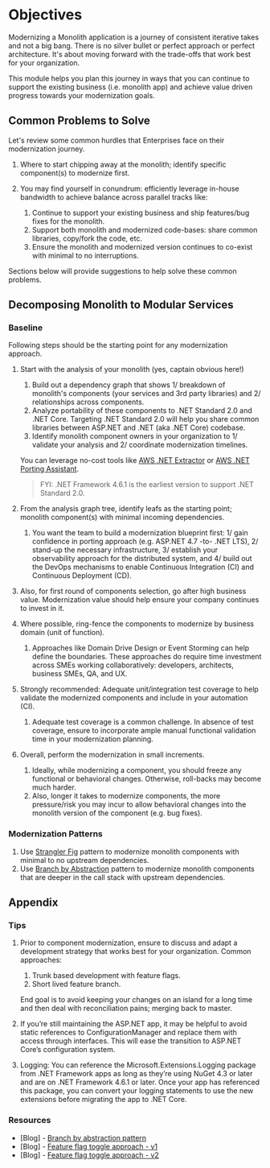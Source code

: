 # Objectives

Modernizing a Monolith application is a journey of consistent iterative takes and not a big bang. There is no silver bullet or perfect approach or perfect architecture. It's about moving forward with the trade-offs that work best for your organization.

This module helps you plan this journey in ways that you can continue to support the existing business (i.e. monolith app) and achieve value driven progress towards your modernization goals.

## Common Problems to Solve

Let's review some common hurdles that Enterprises face on their modernization journey.

1. Where to start chipping away at the monolith; identify specific component(s) to modernize first.

1. You may find yourself in conundrum: efficiently leverage in-house bandwidth to achieve balance across parallel tracks like:
    1. Continue to support your existing business and ship features/bug fixes for the monolith.
    2. Support both monolith and modernized code-bases: share common libraries, copy/fork the code, etc.
    3. Ensure the monolith and modernized version continues to co-exist with minimal to no interruptions.

Sections below will provide suggestions to help solve these common problems.

## Decomposing Monolith to Modular Services

### Baseline

Following steps should be the starting point for any modernization approach.

1. Start with the analysis of your monolith (yes, captain obvious here!)
    1. Build out a dependency graph that shows 1/ breakdown of monolith's components (your services and 3rd party libraries) and 2/ relationships across components.
    1. Analyze portability of these components to .NET Standard 2.0 and .NET Core. Targeting .NET Standard 2.0 will help you share common libraries between ASP.NET and .NET (aka .NET Core) codebase.
    1. Identify monolith component owners in your organization to 1/ validate your analysis and 2/ coordinate modernization timelines.

    You can leverage no-cost tools like [AWS .NET Extractor](https://aws.amazon.com/microservice-extractor/) or [AWS .NET Porting Assistant](https://aws.amazon.com/porting-assistant-dotnet/).

    > FYI: .NET Framework 4.6.1 is the earliest version to support .NET Standard 2.0.

1. From the analysis graph tree, identify leafs as the starting point; monolith component(s) with minimal incoming dependencies.
    1. You want the team to build a modernization blueprint first: 1/ gain confidence in porting approach (e.g. ASP.NET 4.7 -to- .NET LTS), 2/ stand-up the necessary infrastructure, 3/ establish your observability approach for the distributed system, and 4/ build out the DevOps mechanisms to enable Continuous Integration (CI) and Continuous Deployment (CD).

1. Also, for first round of components selection, go after high business value. Modernization value should help ensure your company continues to invest in it.

1. Where possible, ring-fence the components to modernize by business domain (unit of function).
    1. Approaches like Domain Drive Design or Event Storming can help define the boundaries. These approaches do require time investment across SMEs working collaboratively: developers, architects, business SMEs, QA, and UX.

1. Strongly recommended: Adequate unit/integration test coverage to help validate the modernized components and include in your automation (CI).
    1. Adequate test coverage is a common challenge. In absence of test coverage, ensure to incorporate ample manual functional validation time in your modernization planning.

1. Overall, perform the modernization in small increments.
    1. Ideally, while modernizing a component, you should freeze any functional or behavioral changes. Otherwise, roll-backs may become much harder.
    1. Also, longer it takes to modernize components, the more pressure/risk you may incur to allow behavioral changes into the monolith version of the component (e.g. bug fixes).

### Modernization Patterns

1. Use [Strangler Fig](./modernization-patterns/1-strangler-fig-pattern.md) pattern to modernize monolith components with minimal to no upstream dependencies.
1. Use [Branch by Abstraction](./modernization-patterns/2-branch-by-abstraction.md) pattern to modernize monolith components that are deeper in the call stack with upstream dependencies.

## Appendix

### Tips

1. Prior to component modernization, ensure to discuss and adapt a development strategy that works best for your organization. Common approaches:

    1. Trunk based development with feature flags.
    1. Short lived feature branch.

    End goal is to avoid keeping your changes on an island for a long time and then deal with reconciliation pains; merging back to master.

1. If you’re still maintaining the ASP.NET app, it may be helpful to avoid static references to ConfigurationManager and replace them with access through interfaces. This will ease the transition to ASP.NET Core’s configuration system.

1. Logging: You can reference the Microsoft.Extensions.Logging package from .NET Framework apps as long as they’re using NuGet 4.3 or later and are on .NET Framework 4.6.1 or later. Once your app has referenced this package, you can convert your logging statements to use the new extensions before migrating the app to .NET Core.

### Resources

- [Blog] - [Branch by abstraction pattern](https://continuousdelivery.com/2011/05/make-large-scale-changes-incrementally-with-branch-by-abstraction/)
- [Blog] - [Feature flag toggle approach - v1](https://martinfowler.com/articles/feature-toggles.html)
- [Blog] - [Feature flag toggle approach - v2](https://www.cloudbees.com/blog/future-of-feature-flags)
